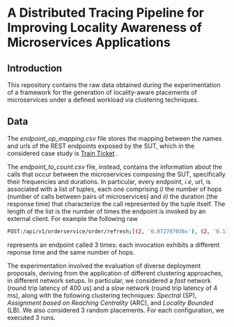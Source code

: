 # A Distributed Tracing Pipeline for Improving Locality Awareness of Microservices Applications

## Introduction
This repository contains the raw data obtained during the experimentation of a framework for the generation of locality-aware placements of microservices under a defined workload via clustering techniques.

## Data
The *endpoint_op_mapping.csv* file stores the mapping between the names and urls of the REST endpoints exposed by the SUT, which in the considered case study is [Train Ticket] .

The *endpoint_to_count.csv* file, instead, contains the information about the calls that occur between the microservices composing the SUT, specifically their frequencies and durations. In particular, every endpoint, *i.e*, url, is associated with a list of tuples, each one comprising *i)* the number of hops (number of calls between pairs of microservices) and *ii)* the duration (the response time) that characterize the call represented by the tuple itself. The length of the list is the number of times the endpoint is invoked by an external client. For example the following raw      

```sh
POST:/api/v1/orderservice/order/refresh;[(2, '0.072707036s'), (2, '0.116240330s'), (2, '0.032895775s')]
```

represents an endpoint called 3 times: each invocation exhibits a different reponse time and the same number of hops.

The experimentation involved the evaluation of diverse deployment proposals, deriving from the application of different clustering approaches, in different network setups. In particular, we considered a *fast* network (round trip latency of 400 us) and a *slow* network (round trip latency of 4 ms), along with the following clustering techniques: *Spectral* (SP), *Assignment based on Reaching Centrality* (ARC), and *Locality Bounded* (LB). We also considered 3 random placements. For each configuration, we executed 3 runs.


[Train Ticket]: <https://github.com/FudanSELab/train-ticket>

